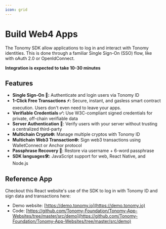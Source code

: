 ```yaml
---
icon: grid
---
```


# Build Web4 Apps

The Tonomy SDK allow applications to log in and interact with Tonomy identities. This is done through a familiar Single Sign-On (SSO) flow, like with oAuth 2.0 or OpenIdConnect.

**Integration is expected to take 10-30 minutes**

## Features

* **Single Sign-On 🔑:** Authenticate and login users via Tonomy ID
* **1-Click Free Transactions ⚡:** Secure, instant, and gasless smart contract execution. Users don't even need to leave your apps.
* **Verifiable Credentials ✅:** Use W3C-compliant signed credentials for private, off-chain verifiable data
* **Server Authentication 🔐**: Verify users with your server without trusting a centralized third-party
* **Multichain Crypto🌐:** Manage multiple cryptos with Tonomy ID
* **Multichain Web3 Transaction🌐:** Sign web3 transactions using WalletConnect or Anchor protocol
* **Passphrase Recovery 🔄**: Restore via username + 6-word passphrase
* **SDK languages🛠️:** JavaScript support for web, React Native, and Node.js

## Reference App

Checkout this React website's use of the SDK to log in with Tonomy ID and sign data and transactions here:

* Demo website: [https://demo.tonomy.io](https://demo.tonomy.io)
* Code: [https://github.com/Tonomy-Foundation/Tonomy-App-Websites/tree/master/src/demo](https://github.com/Tonomy-Foundation/Tonomy-App-Websites/tree/master/src/demo)
